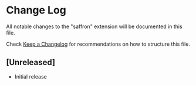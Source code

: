# Change Log

All notable changes to the "saffron" extension will be documented in this file.

Check [Keep a Changelog](http://keepachangelog.com/) for recommendations on how to structure this file.

## [Unreleased]

- Initial release